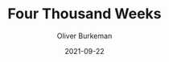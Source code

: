 ---
title: Four Thousand Weeks
book: four-thousand-weeks
author: Oliver Burkeman
kindle: true
spoilers: false
date: 2021-09-22
rating: 4
progress: 100/200
---